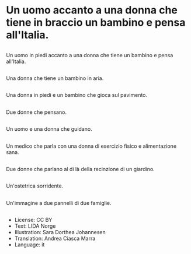 # Un uomo accanto a una donna che tiene in braccio un bambino e pensa all'Italia.

##
Un uomo in piedi accanto a una donna che tiene un bambino e pensa all'Italia.

##
Una donna che tiene un bambino in aria.

##
Una donna in piedi e un bambino che gioca sul pavimento.

##
Due donne che pensano.

##
Un uomo e una donna che guidano.

##
Un medico che parla con una donna di esercizio fisico e alimentazione sana.

##
Due donne che parlano al di là della recinzione di un giardino.

##
Un'ostetrica sorridente.

##
Un'immagine a due pannelli di due famiglie.

##
* License: CC BY
* Text: LIDA Norge
* Illustration: Sara Dorthea Johannesen
* Translation: Andrea Ciasca Marra
* Language: it
